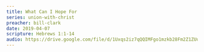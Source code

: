 ```yaml
---
title: What Can I Hope For
series: union-with-christ
preacher: bill-clark
date: 2019-04-07
scripture: Hebrews 1:1-14
audio: https://drive.google.com/file/d/1Uxqs2iz7qQQIMFgo1mzkb28Fm2Z1ZUuu/view
---
```

